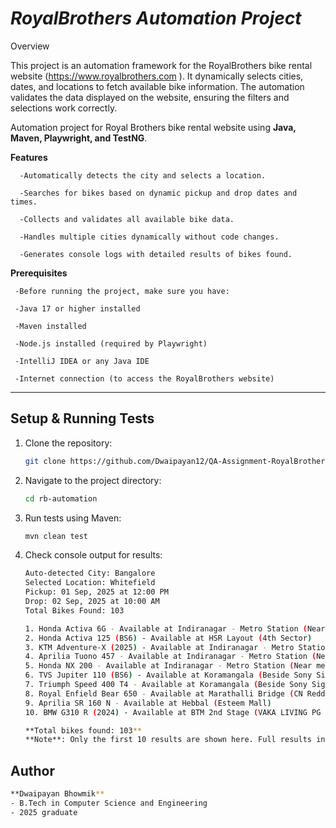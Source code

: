 # ***RoyalBrothers Automation Project***
Overview

This project is an automation framework for the RoyalBrothers bike rental website (https://www.royalbrothers.com
). It dynamically selects cities, dates, and locations to fetch available bike information. The automation validates the data displayed on the website, ensuring the filters and selections work correctly.

Automation project for Royal Brothers bike rental website using **Java, Maven, Playwright, and TestNG**.

**Features**

      -Automatically detects the city and selects a location.

      -Searches for bikes based on dynamic pickup and drop dates and times.

      -Collects and validates all available bike data.

      -Handles multiple cities dynamically without code changes.

      -Generates console logs with detailed results of bikes found.

**Prerequisites**

     -Before running the project, make sure you have:

     -Java 17 or higher installed

     -Maven installed

     -Node.js installed (required by Playwright)

     -IntelliJ IDEA or any Java IDE

     -Internet connection (to access the RoyalBrothers website)



---

## Setup & Running Tests

1. Clone the repository:  
   ```bash
   git clone https://github.com/Dwaipayan12/QA-Assignment-RoyalBrothers-Automation.git
   
2.  Navigate to the project directory:
      ```bash
     cd rb-automation
3.  Run tests using Maven:
    ```bash
    mvn clean test
4.  Check console output for results:

    ```bash
    Auto-detected City: Bangalore
    Selected Location: Whitefield
    Pickup: 01 Sep, 2025 at 12:00 PM
    Drop: 02 Sep, 2025 at 10:00 AM
    Total Bikes Found: 103

    1. Honda Activa 6G - Available at Indiranagar - Metro Station (Near metro station)
    2. Honda Activa 125 (BS6) - Available at HSR Layout (4th Sector)
    3. KTM Adventure-X (2025) - Available at Indiranagar - Metro Station (Near metro station)
    4. Aprilia Tuono 457 - Available at Indiranagar - Metro Station (Near metro station)
    5. Honda NX 200 - Available at Indiranagar - Metro Station (Near metro station)
    6. TVS Jupiter 110 (BS6) - Available at Koramangala (Beside Sony Signal)
    7. Triumph Speed 400 T4 - Available at Koramangala (Beside Sony Signal)
    8. Royal Enfield Bear 650 - Available at Marathalli Bridge (CN Reddy Plaza) (Beside J Spiders)
    9. Aprilia SR 160 N - Available at Hebbal (Esteem Mall)
    10. BMW G310 R (2024) - Available at BTM 2nd Stage (VAKA LIVING PG Basement)

    **Total bikes found: 103**  
    **Note**: Only the first 10 results are shown here. Full results include all 103 bikes.

## Author
  ```bash
  **Dwaipayan Bhowmik**  
  - B.Tech in Computer Science and Engineering
  - 2025 graduate
    
